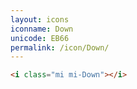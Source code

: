 ```yaml
---
layout: icons
iconname: Down
unicode: EB66
permalink: /icon/Down/
---
```


``` html
<i class="mi mi-Down"></i>
```
